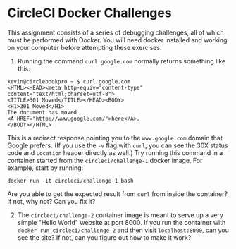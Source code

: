# CircleCI Docker Challenges

This assignment consists of a series of debugging challenges, all of which must be performed with Docker. You will need docker installed and working on your computer before attempting these exercises.

1. Running the command `curl google.com` normally returns something like this:
  ```
  kevin@circlebookpro ~ $ curl google.com
  <HTML><HEAD><meta http-equiv="content-type" content="text/html;charset=utf-8">
  <TITLE>301 Moved</TITLE></HEAD><BODY>
  <H1>301 Moved</H1>
  The document has moved
  <A HREF="http://www.google.com/">here</A>.
  </BODY></HTML>
  ```
  This is a redirect response pointing you to the `www.google.com` domain that Google prefers. (If you use the `-v` flag with `curl`, you can see the 30X status code and `Location` header directly as well.) Try running this command in a container started from the `circleci/challenge-1` docker image. For example, start by running:
  ```
  docker run -it circleci/challenge-1 bash
  ```
  Are you able to get the expected result from `curl` from inside the container? If not, why not? Can you fix it?

2. The `circleci/challenge-2` container image is meant to serve up a very simple "Hello World" website at port 8000. If you run the container with `docker run circleci/challenge-2` and then visit `localhost:8000`, can you see the site? If not, can you figure out how to make it work?